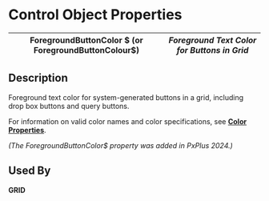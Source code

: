 # Control Object Properties

**ForegroundButtonColor $ (or ForegroundButtonColour$)** |  **_Foreground Text Color for Buttons in Grid_**  
---|---  
  
## Description

Foreground text color for system-generated buttons in a grid, including drop box buttons and query buttons.

For information on valid color names and color specifications, see **[Color Properties](../control_object_properties/colour_properties.md)**.

_(The ForegroundButtonColor$ property was added in PxPlus 2024.)_

## Used By

**GRID**
